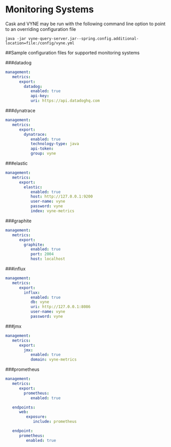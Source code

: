 # Monitoring Systems

Cask and VYNE may be run with the following command line option to point to an overriding configuration file

```
java -jar vyne-query-server.jar--spring.config.additional-location=file:/config/vyne.yml
```

##Sample configuration files for supported monitoring systems

###datadog

```yaml
management:
   metrics:
      export:
        datadog:
           enabled: true
           api-key:
           uri: https://api.datadoghq.com
```

###dynatrace
```yaml
management:
   metrics:
      export:
        dynatrace:
           enabled: true
           technology-type: java
           api-token:
           group: vyne
```

###elastic
```yaml
management:
   metrics:
      export:
        elastic:
           enabled: true
           host: http://127.0.0.1:9200
           user-name: vyne
           password: vyne
           index: vyne-metrics
```

###graphite
```yaml
management:
   metrics:
      export:
        graphite:
           enabled: true
           port: 2004
           host: localhost
```

###influx
```yaml
management:
   metrics:
      export:
        influx:
           enabled: true
           db: vyne
           uri: http://127.0.0.1:8086
           user-name: vyne
           password: vyne
```

###jmx
```yaml
management:
   metrics:
      export:
        jmx:
           enabled: true
           domain: vyne-metrics
```

###prometheus
```yaml
management:
   metrics:
      export:
        prometheus:
           enabled: true

   endpoints:
      web:
         exposure:
            include: prometheus

   endpoint:
      prometheus:
         enabled: true
```



